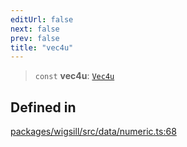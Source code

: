 ```yaml
---
editUrl: false
next: false
prev: false
title: "vec4u"
---
```


> `const` **vec4u**: [`Vec4u`](/api/wigsill/data/type-aliases/vec4u/)

## Defined in

[packages/wigsill/src/data/numeric.ts:68](https://github.com/software-mansion-labs/wigsill/blob/3eabd476f023822e50f40404033f5b0520bf8089/packages/wigsill/src/data/numeric.ts#L68)

